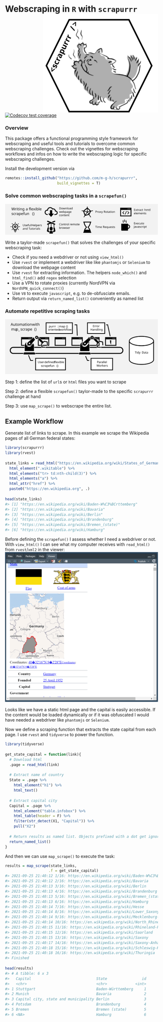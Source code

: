 
<!-- README.md is generated from README.Rmd. Please edit that file -->

# Webscraping in `R` with `scrapurrr` <img src="man/figures/hex_small.svg" align="right" />

<!-- badges: start -->

[![Codecov test
coverage](https://codecov.io/gh/m-g-h/scrapurrr/branch/master/graph/badge.svg)](https://codecov.io/gh/m-g-h/scrapurrr?branch=master)
<!-- badges: end -->

### Overview

This package offers a functional programming style framework for
webscraping and useful tools and tutorials to overcome common
webscraping challenges. Check out the vignettes for webscraping
workflows and infos on how to write the webscraping logic for specific
webscraping challenges.

Install the development version via

``` r
remotes::install_github("https://github.com/m-g-h/scrapurrr",
                        build_vignettes = T)
```

### Solve common webscraping tasks in a `scrapefun()`

![](vignettes/scrapefun.svg)

Write a taylor-made `scrapefun()` that solves the challenges of your
specific webscraping task:

-   Check if you need a webdriver or not using `view_html()`
-   Use `rvest` or implement a webdriver like like `phantomjs` or
    `Selenium` to download the webpage content
-   Use `rvest` for extracting information. The helpers `node_which()`
    and `html_find()` add `regex` selection
-   Use a VPN to rotate proxies (currently NordVPN via
    `NordVPN_quick_connect()`)
-   Use `V8` to execute `javascript`, e.g. to de-obfusciate emails.
-   Return output via `return_named_list()` conveniently as named list

### Automate repetitive scraping tasks

![](vignettes/automation.svg)

Step 1: define the list of `url`s or `html` files you want to scrape

Step 2: define a flexible `scrapefun()` taylor-made to the specific
`scrapurrr` challenge at hand

Step 3: use `map_scrape()` to webscrape the entire list.

## Example Workflow

Generate list of links to scrape. In this example we scrape the
Wikipedia pages of all German federal states:

``` r
library(scrapurrr)
library(rvest)

state_links = read_html("https://en.wikipedia.org/wiki/States_of_Germany") %>% 
  html_element(".wikitable") %>% 
  html_elements("tr> td:nth-child(3)") %>% 
  html_elements("a") %>% 
  html_attr("href") %>% 
  paste0("https://en.wikipedia.org", .)

head(state_links)
#> [1] "https://en.wikipedia.org/wiki/Baden-W%C3%BCrttemberg"
#> [2] "https://en.wikipedia.org/wiki/Bavaria"               
#> [3] "https://en.wikipedia.org/wiki/Berlin"                
#> [4] "https://en.wikipedia.org/wiki/Brandenburg"           
#> [5] "https://en.wikipedia.org/wiki/Bremen_(state)"        
#> [6] "https://en.wikipedia.org/wiki/Hamburg"
```

Before defining the `scrapefun()` I assess whether I need a webdriver or
not. With `view_html()` I can see what my computer receives with
`read_html()` from `rvest`/`xml2` in the viewer:
![](vignettes/viewer_screenshot.PNG)

Looks like we have a static html page and the capital is easily
accessible. If the content would be loaded dynamically or if it was
obfuscated I would have needed a webdriver like `phantomjs` or
`Selenium`.

Now we define a scraping function that extracts the state capital from
each page. I use `rvest` and `tidyverse` to power the function.

``` r
library(tidyverse)

get_state_capital = function(link){
  # Download html
  .page = read_html(link)
  
  # Extract name of country
  State = .page %>% 
    html_element("h1") %>% 
    html_text()
  
  # Extract capital city
  Capital = .page %>% 
    html_element("table.infobox") %>% 
    html_table(header = F) %>% 
    filter(str_detect(X1, "Capital")) %>% 
    pull("X2")
  
  # Return results as named list. Objects prefixed with a dot get ignored
  return_named_list()
}
```

And then we can use `map_scrape()` to execute the task:

``` r
results = map_scrape(state_links,
                    .f = get_state_capital)
#> 2021-09-25 21:40:12 1/16: https://en.wikipedia.org/wiki/Baden-W%C3%BCrttemberg
#> 2021-09-25 21:40:12 2/16: https://en.wikipedia.org/wiki/Bavaria
#> 2021-09-25 21:40:13 3/16: https://en.wikipedia.org/wiki/Berlin
#> 2021-09-25 21:40:13 4/16: https://en.wikipedia.org/wiki/Brandenburg
#> 2021-09-25 21:40:13 5/16: https://en.wikipedia.org/wiki/Bremen_(state)
#> 2021-09-25 21:40:13 6/16: https://en.wikipedia.org/wiki/Hamburg
#> 2021-09-25 21:40:14 7/16: https://en.wikipedia.org/wiki/Hesse
#> 2021-09-25 21:40:14 8/16: https://en.wikipedia.org/wiki/Lower_Saxony
#> 2021-09-25 21:40:14 9/16: https://en.wikipedia.org/wiki/Mecklenburg-Western_Pomera
#> 2021-09-25 21:40:14 10/16: https://en.wikipedia.org/wiki/North_Rhine-Westphalia
#> 2021-09-25 21:40:15 11/16: https://en.wikipedia.org/wiki/Rhineland-Palatinate
#> 2021-09-25 21:40:15 12/16: https://en.wikipedia.org/wiki/Saarland
#> 2021-09-25 21:40:15 13/16: https://en.wikipedia.org/wiki/Saxony
#> 2021-09-25 21:40:17 14/16: https://en.wikipedia.org/wiki/Saxony-Anhalt
#> 2021-09-25 21:40:18 15/16: https://en.wikipedia.org/wiki/Schleswig-Holstein
#> 2021-09-25 21:40:18 16/16: https://en.wikipedia.org/wiki/Thuringia
#> Finished

head(results)
#> # A tibble: 6 x 3
#>   Capital                              State                id
#>   <chr>                                <chr>             <int>
#> 1 Stuttgart                            Baden-Württemberg     1
#> 2 Munich                               Bavaria               2
#> 3 Capital city, state and municipality Berlin                3
#> 4 Potsdam                              Brandenburg           4
#> 5 Bremen                               Bremen (state)        5
#> 6 <NA>                                 Hamburg               6
```
